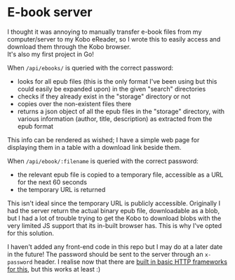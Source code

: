 # E-book server

I thought it was annoying to manually transfer e-book files from my computer/server to my Kobo eReader, so I wrote this to easily access and download them through the Kobo browser.  
It's also my first project in Go!

When `/api/ebooks/` is queried with the correct password:
- looks for all epub files (this is the only format I've been using but this could easily be expanded upon) in the given "search" directories
- checks if they already exist in the "storage" directory or not
- copies over the non-existent files there 
- returns a json object of all the epub files in the "storage" directory, with various information (author, title, description) as extracted from the epub format

This info can be rendered as wished; I have a simple web page for displaying them in a table with a download link beside them.

When `/api/ebook/:filename` is queried with the correct password:
- the relevant epub file is copied to a temporary file, accessible as a URL for the next 60 seconds
- the temporary URL is returned

This isn't ideal since the temporary URL is publicly accessible. Originally I had the server return the actual binary epub file, downloadable as a blob, but I had a lot of trouble trying to get the Kobo to download blobs with the very limited JS support that its in-built browser has. This is why I've opted for this solution.

I haven't added any front-end code in this repo but I may do at a later date in the future!
The password should be sent to the server through an `x-password` header. I realise now that there are [built in basic HTTP frameworks for this](https://developer.mozilla.org/en-US/docs/Web/HTTP/Authentication), but this works at least :)
